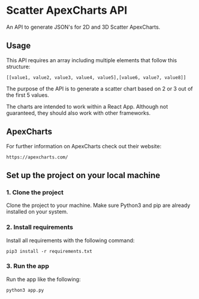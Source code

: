# Scatter ApexCharts API
An API to generate JSON's for 2D and 3D Scatter ApexCharts. 

## Usage
This API requires an array including multiple elements that follow this structure:
```
[[value1, value2, value3, value4, value5],[value6, value7, value8]]
```
The purpose of the API is to generate a scatter chart based on 2 or 3 out of the first 5 values.

The charts are intended to work within a React App. Although not guaranteed, they should also work with other frameworks.

## ApexCharts
For further information on ApexCharts check out their website:
```
https://apexcharts.com/
```

## Set up the project on your local machine
### 1. Clone the project
Clone the project to your machine. Make sure Python3 and pip are already installed on your system.
### 2. Install requirements
Install all requirements with the following command:
```
pip3 install -r requirements.txt
```
### 3. Run the app
Run the app like the following:
```
python3 app.py
```
